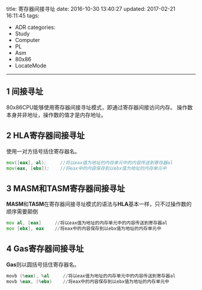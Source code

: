 title: 寄存器间接寻址
date: 2016-10-30 13:40:27
updated: 2017-02-21 16:11:45
tags:
- ADR
categories:
- Study
- Computer
- PL
- Asm
- 80x86
- LocateMode
---

## 1 间接寻址

80x86CPU能够使用寄存器间接寻址模式，即通过寄存器间接访问内存。
操作数本身并非地址，操作数的值才是内存地址。

## 2 HLA寄存器间接寻址

使用一对方括号括住寄存器名。

```asm
mov([eax], al);     //将以eax值为地址的内存单元中的内容传送到寄存器al
mov(eax, [ebx]);    //将eax中的内容保存到以ebx值为地址的内存单元中
```

## 3 MASM和TASM寄存器间接寻址

**MASM**和**TASM**在寄存器间接寻址模式的语法与**HLA**基本一样，只不过操作数的顺序需要颠倒

```asm
mov al, [eax]     //将以eax值为地址的内存单元中的内容传送到寄存器al
mov [ebx], eax    //将eax中的内容保存到以ebx值为地址的内存单元中
```

## 4 Gas寄存器间接寻址

**Gas**则以圆括号括住寄存器名。

```asm
movb (%eax), %al     //将以eax值为地址的内存单元中的内容传送到寄存器al
movb %eax, (%ebx)    //将eax中的内容保存到以ebx值为地址的内存单元中
```

